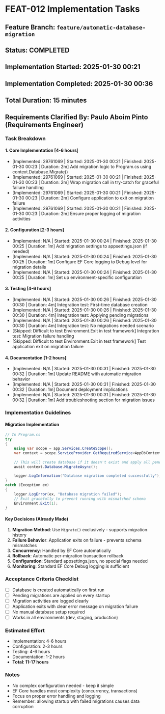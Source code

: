 # FEAT-012 Implementation Tasks

## Feature Branch: `feature/automatic-database-migration`
## Status: COMPLETED
## Implementation Started: 2025-01-30 00:21
## Implementation Completed: 2025-01-30 00:36
## Total Duration: 15 minutes
## Requirements Clarified By: Paulo Aboim Pinto (Requirements Engineer)

### Task Breakdown

#### 1. Core Implementation [4-6 hours]
- [Implemented: 29761069 | Started: 2025-01-30 00:21 | Finished: 2025-01-30 00:23 | Duration: 2m] Add migration logic to Program.cs using context.Database.Migrate()
- [Implemented: 29761069 | Started: 2025-01-30 00:21 | Finished: 2025-01-30 00:23 | Duration: 2m] Wrap migration call in try-catch for graceful failure handling
- [Implemented: 29761069 | Started: 2025-01-30 00:21 | Finished: 2025-01-30 00:23 | Duration: 2m] Configure application to exit on migration failure
- [Implemented: 29761069 | Started: 2025-01-30 00:21 | Finished: 2025-01-30 00:23 | Duration: 2m] Ensure proper logging of migration activities

#### 2. Configuration [2-3 hours]
- [Implemented: N/A | Started: 2025-01-30 00:24 | Finished: 2025-01-30 00:25 | Duration: 1m] Add migration settings to appsettings.json (if needed)
- [Implemented: N/A | Started: 2025-01-30 00:24 | Finished: 2025-01-30 00:25 | Duration: 1m] Configure EF Core logging to Debug level for migration details
- [Implemented: N/A | Started: 2025-01-30 00:24 | Finished: 2025-01-30 00:25 | Duration: 1m] Set up environment-specific configuration

#### 3. Testing [4-6 hours]
- [Implemented: N/A | Started: 2025-01-30 00:26 | Finished: 2025-01-30 00:30 | Duration: 4m] Integration test: First-time database creation
- [Implemented: N/A | Started: 2025-01-30 00:26 | Finished: 2025-01-30 00:30 | Duration: 4m] Integration test: Applying pending migrations
- [Implemented: N/A | Started: 2025-01-30 00:26 | Finished: 2025-01-30 00:30 | Duration: 4m] Integration test: No migrations needed scenario
- [Skipped: Difficult to test Environment.Exit in test framework] Integration test: Migration failure handling
- [Skipped: Difficult to test Environment.Exit in test framework] Test application exit on migration failure

#### 4. Documentation [1-2 hours]
- [Implemented: N/A | Started: 2025-01-30 00:31 | Finished: 2025-01-30 00:32 | Duration: 1m] Update README with automatic migration behavior
- [Implemented: N/A | Started: 2025-01-30 00:31 | Finished: 2025-01-30 00:32 | Duration: 1m] Document deployment implications
- [Implemented: N/A | Started: 2025-01-30 00:31 | Finished: 2025-01-30 00:32 | Duration: 1m] Add troubleshooting section for migration issues

### Implementation Guidelines

#### Migration Implementation
```csharp
// In Program.cs
try
{
    using var scope = app.Services.CreateScope();
    var context = scope.ServiceProvider.GetRequiredService<AppDbContext>();
    
    // This will create database if it doesn't exist and apply all pending migrations
    await context.Database.MigrateAsync();
    
    logger.LogInformation("Database migration completed successfully");
}
catch (Exception ex)
{
    logger.LogError(ex, "Database migration failed");
    // Exit gracefully to prevent running with mismatched schema
    Environment.Exit(1);
}
```

#### Key Decisions (Already Made)
1. **Migration Method**: Use `Migrate()` exclusively - supports migration history
2. **Failure Behavior**: Application exits on failure - prevents schema mismatches
3. **Concurrency**: Handled by EF Core automatically
4. **Rollback**: Automatic per-migration transaction rollback
5. **Configuration**: Standard appsettings.json, no special flags needed
6. **Monitoring**: Standard EF Core Debug logging is sufficient

### Acceptance Criteria Checklist
- [ ] Database is created automatically on first run
- [ ] Pending migrations are applied on every startup
- [ ] Migration activities are logged clearly
- [ ] Application exits with clear error message on migration failure
- [ ] No manual database setup required
- [ ] Works in all environments (dev, staging, production)

### Estimated Effort
- Implementation: 4-6 hours
- Configuration: 2-3 hours  
- Testing: 4-6 hours
- Documentation: 1-2 hours
- **Total: 11-17 hours**

### Notes
- No complex configuration needed - keep it simple
- EF Core handles most complexity (concurrency, transactions)
- Focus on proper error handling and logging
- Remember: allowing startup with failed migrations causes data corruption